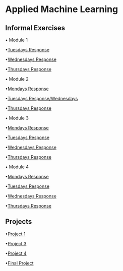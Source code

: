 # Applied Machine Learning

## Informal Exercises
• Module 1

•[Tuesdays Response](tues1.md)

•[Wednesdays Response](wed1.md)

•[Thursdays Response](https://amanroa.github.io/data310/thurs1.html)


• Module 2

•[Mondays Response](mon2.md)

•[Tuesdays Response/Wednesdays](tues2.md)

•[Thursdays Response](thurs2.md)


• Module 3

•[Mondays Response](mon3.md)

•[Tuesdays Response](tues3.md)

•[Wednesdays Response](wed3.md)

•[Thursdays Response](thurs3.md)


• Module 4

•[Mondays Response]()

•[Tuesdays Response]()

•[Wednesdays Response]()

•[Thursdays Response]()


## Projects
•[Project 1](Project1.md) 

•[Project 3](Project3.md)

•[Project 4]()

•[Final Project]()


